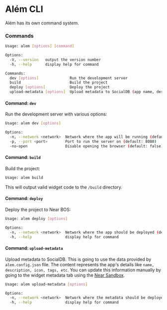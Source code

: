 # Além CLI

Além has its own command system.

### Commands

```bash
Usage: alem [options] [command]

Options:
  -V, --version   output the version number
  -h, --help      display help for command

Commands:
  dev [options]              Run the development server
  build                      Build the project
  deploy [options]           Deploy the project
  upload-metadata [options]  Upload metadata to SocialDB (app name, description, icon, tags, etc)
```

#### Command: `dev`

Run the development server with various options:

```bash
Usage: alem dev [options]

Options:
  -n, --network <network>  Network where the app will be running (default: "mainnet")
  -p, --port <port>        Port to run the server on (default: 8080)
  -no-open                 Disable opening the browser (default: false)
```

#### Command: `build`

Build the project:

```bash
Usage: alem build
```

This will output valid widget code to the `/build` directory.

#### Command: `deploy`

Deploy the project to Near BOS:

```bash
Usage: alem deploy [options]

Options:
  -n, --network <network>  Network where the app should be deployed (default: "mainnet")
  -h, --help               display help for command
```

#### Command: `upload-metadata`

Upload metadata to SocialDB. This is going to use the data provided by `alem.config.json` file. The content represents the app's details like `name, description, icon, tags, etc`. You can update this information manually by going to the widget metadata tab using the [Near Sandbox](https://near.org/sandbox).

```bash
Usage: alem upload-metadata [options]

Options:
  -n, --network <network>  Network where the metadata should be deployed (default: "mainnet")
  -h, --help               display help for command
```
